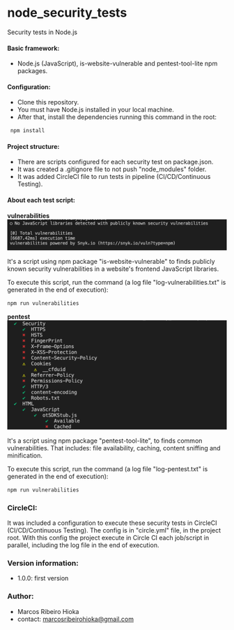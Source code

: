 # node_security_tests
Security tests in Node.js

#### Basic framework: 
- Node.js (JavaScript), is-website-vulnerable and pentest-tool-lite npm packages.

#### Configuration: 
- Clone this repository.
- You must have Node.js installed in your local machine. 
- After that, install the dependencies running this command in the root: 
```sh
 npm install
```
#### Project structure:
- There are scripts configured for each security test on package.json.
- It was created a .gitignore file to not push "node_modules" folder.
- It was added CircleCI file to run tests in pipeline (CI/CD/Continuous Testing).



#### About each test script:

**vulnerabilities**
![N|is-website-vulnerable](https://github.com/marcoshioka/node_security_tests/blob/main/vulnerabilities.png)

It's a script using npm package "is-website-vulnerable" to finds publicly known security vulnerabilities in a website's frontend JavaScript libraries. 

To execute this script, run the command (a log file "log-vulnerabilities.txt" is generated in the end of execution):
```sh
npm run vulnerabilities
```

**pentest**
![N|pentest](https://github.com/marcoshioka/node_security_tests/blob/main/pentest.png)

It's a script using npm package "pentest-tool-lite", to finds common vulnerabilities. That includes: file availability, caching, content sniffing and minification.

To execute this script, run the command (a log file "log-pentest.txt" is generated in the end of execution):
```sh
npm run vulnerabilities
```

### CircleCI: 
It was included a configuration to execute these security tests in CircleCI (CI/CD/Continuous Testing). The config is in "circle.yml" file, in the project root. With this config the project execute in Circle CI each job/script in parallel, including the log file in the end of execution.

### Version information:
- 1.0.0: first version

### Author:
- Marcos Ribeiro Hioka
- contact: marcosribeirohioka@gmail.com